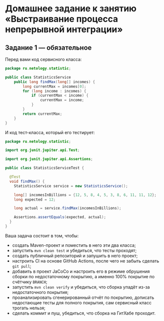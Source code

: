 # Домашнее задание к занятию «Выстраивание процесса непрерывной интеграции»


## Задание 1 — обязательное

Перед вами код сервисного класса:
```java
package ru.netology.statistic;

public class StatisticsService 
    public long findMax(long[] incomes) {
        long currentMax = incomes[0];
        for (long income : incomes) {
            if (currentMax < income) {
                currentMax = income;
            }
        }
        return currentMax;
    }
}
```

И код тест-класса, который его тестирует:
```java
package ru.netology.statistic;

import org.junit.jupiter.api.Test;

import org.junit.jupiter.api.Assertions;

public class StatisticsServiceTest {

  @Test
  void findMax() {
    StatisticsService service = new StatisticsService();

    long[] incomesInBillions = {12, 5, 8, 4, 5, 3, 8, 6, 11, 11, 12};
    long expected = 12;

    long actual = service.findMax(incomesInBillions);

    Assertions.assertEquals(expected, actual);
  }
}
```

Ваша задача состоит в том, чтобы:
* создать Maven-проект и поместить в него эти два класса;
* запустить `mvn clean test` и убедиться, что тесты проходят;
* создать публичный репозиторий и запушить в него проект;
* настроить CI на основе GitHub Actions, после чего не забыть сделать `git pull`;
* добавить в проект JaCoCo и настроить его в режиме обрушения сборки по недостаточному покрытию, а именно 100% покрытие по счётчику `BRANCH`;
* запустить `mvn clean verify` и убедиться, что сборка упадёт из-за недостаточного покрытия;
* проанализировать сгенерированный отчёт по покрытию, дописать недостающие тесты для полного покрытия, сам сервисный класс трогать нельзя;
* сделать коммит и пуш, убедиться, что сборка на ГитХабе проходит.
